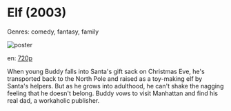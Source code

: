 # Elf (2003)

Genres: comedy, fantasy, family

![poster](http://image.tmdb.org/t/p/w500/9jChHqqcpe0zHNTqkNqWZkwkgil.jpg)

en:
  [720p](magnet:?xt=urn:btih:3C56EBD4657D5ECD0E5550AE8926E11CC0CD9D5C&tr=udp://glotorrents.pw:6969/announce&tr=udp://tracker.opentrackr.org:1337/announce&tr=udp://torrent.gresille.org:80/announce&tr=udp://tracker.openbittorrent.com:80&tr=udp://tracker.coppersurfer.tk:6969&tr=udp://tracker.leechers-paradise.org:6969&tr=udp://p4p.arenabg.ch:1337&tr=udp://tracker.internetwarriors.net:1337)
  


When young Buddy falls into Santa's gift sack on Christmas Eve, he's transported back to the North Pole and raised as a toy-making elf by Santa's helpers. But as he grows into adulthood, he can't shake the nagging feeling that he doesn't belong. Buddy vows to visit Manhattan and find his real dad, a workaholic publisher.
